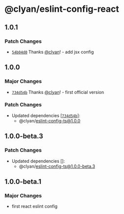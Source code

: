 # @clyan/eslint-config-react

## 1.0.1

### Patch Changes

- [`54b04d0`](https://github.com/clyan/eslint-config/commit/54b04d0212632e399763ef097583e3a14b46a764) Thanks [@clyan](https://github.com/clyan)! - add jsx config

## 1.0.0

### Major Changes

- [`734d54b`](https://github.com/clyan/eslint-config/commit/734d54b2c9eae8999854ae54a2468b5bef4c20d5) Thanks [@clyan](https://github.com/clyan)! - first official version

### Patch Changes

- Updated dependencies [[`734d54b`](https://github.com/clyan/eslint-config/commit/734d54b2c9eae8999854ae54a2468b5bef4c20d5)]:
  - @clyan/eslint-config-ts@1.0.0

## 1.0.0-beta.3

### Patch Changes

- Updated dependencies []:
  - @clyan/eslint-config-ts@1.0.0-beta.3

## 1.0.0-beta.1

### Major Changes

- first react eslint config
